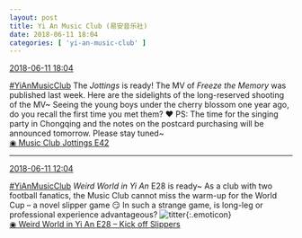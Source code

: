 ```yaml
---
layout: post
title: Yi An Music Club (易安音乐社)
date: 2018-06-11 18:04
categories: [ 'yi-an-music-club' ]
---
```


<div class="weibo-info">
  <a href="https://weibo.com/6094546964/GkTaxDdUT">2018-06-11 18:04</a>
</div>

[#YiAnMusicClub](https://weibo.com/p/100808beae2e3e05b17b64f63ebedca39f19b2/super_index) The *Jottings* is ready! The MV of *Freeze the Memory* was published last week. Here are the sidelights of the long-reserved shooting of the MV~ Seeing the young boys under the cherry blossom one year ago, do you recall the first time you met them? ❤️ PS: The time for the singing party in Chongqing and the notes on the postcard purchasing will be announced tomorrow. Please stay tuned~  
[◉ Music Club Jottings E42](https://www.bilibili.com/video/av24699612)

<!-- more -->

---

<div class="weibo-info">
  <a href="https://weibo.com/6094546964/GkQOneDbn">2018-06-11 12:04</a>
</div>

[#YiAnMusicClub](https://weibo.com/p/100808beae2e3e05b17b64f63ebedca39f19b2/super_index) *Weird World in Yi An* E28 is ready~ As a club with two football fanatics, the Music Club cannot miss the warm-up for the World Cup – a novel slipper game 😏 In such a strange game, is long-leg or professional experience advantageous? ![titter](https://img.t.sinajs.cn/t4/appstyle/expression/ext/normal/71/2018new_touxiao_org.png){:.emoticon}  
[◉ Weird World in Yi An E28 – Kick off Slippers](https://www.mgtv.com/b/323708/4425904.html)
